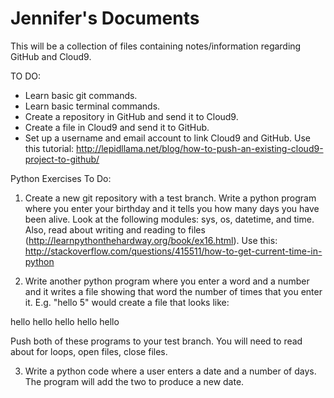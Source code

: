 # Jennifer's Documents

This will be a collection of files containing notes/information regarding GitHub and Cloud9.

TO DO:

- Learn basic git commands.
- Learn basic terminal commands.
- Create a repository in GitHub and send it to Cloud9.
- Create a file in Cloud9 and send it to GitHub.
- Set up a username and email account to link Cloud9 and GitHub.  Use this tutorial: http://lepidllama.net/blog/how-to-push-an-existing-cloud9-project-to-github/

Python Exercises To Do:

1. Create a new git repository with a test branch.  Write a python program where you enter your birthday and it tells you how many days you have been alive. Look at the following modules: sys, os, datetime, and time.  Also, read about writing and reading to files (http://learnpythonthehardway.org/book/ex16.html).  Use this: http://stackoverflow.com/questions/415511/how-to-get-current-time-in-python

2.  Write another python program where you enter a word and a number and it writes a file showing that word the number of times that you enter it.  E.g. "hello  5" would create a file that looks like:

hello
hello
hello
hello
hello

Push both of these programs to your test branch.  You will need to read about for loops, open files, close files.

3.  Write a python code where a user enters a date and a number of days.  The program will add the two to produce a new date.

